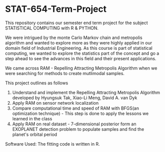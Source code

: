 # STAT-654-Term-Project

This repository contains our semester end term project for the subject STATISTICAL COMPUTING with R & PYTHON.

We were intrigued by the monte Carlo Markov chain and metropolis algorithm and wanted to explore more as they were highly applied in our domain field of Industrial Engineering. As this course is part of statistical computing, we wanted to explore the statistics part of the concept and go a step ahead to see the advances in this field and their present applications. 

We came across RAM - Repelling Attracting Metropolis Algorithm when we were searching for methods to create mutlimodal samples.

This project outlines as follows
1. Understand and implement the Repelling Attracting Metropolis Algorithm developed by Hyungsuk Tak, Xiao-Li Meng, David A. van Dyk
2. Apply RAM on sensor network localization 
3. Compare computational time and speed of RAM with BFGS(an optimization technique) - This step is done to apply the lessons we learned in the class
4. Apply RAM on real dataset - 7-dimensional posterior form an EXOPLANET detection problem to populate samples and find the planet's orbital period

Software Used: The fitting code is written in R.

